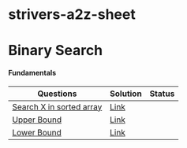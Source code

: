 # strivers-a2z-sheet

# Binary Search

#### Fundamentals

| Questions                    | Solution | Status |
| ---------------------------- | -------- | ------ |
| [Search X in sorted array]() | [Link]() |        |
| [Upper Bound]()              | [Link]() |        |
| [Lower Bound]()              | [Link]() |        |

